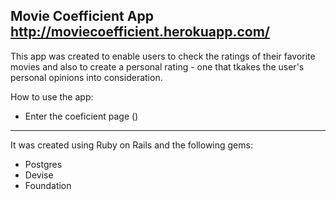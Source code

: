 Movie Coefficient App
http://moviecoefficient.herokuapp.com/
---
This app was created to enable users to check the ratings of their favorite movies and also to create a personal rating - one that tkakes the user's personal opinions into consideration.

How to use the app:
- Enter the coeficient page ()

---
It was created using Ruby on Rails and the following gems:
- Postgres
- Devise
- Foundation

